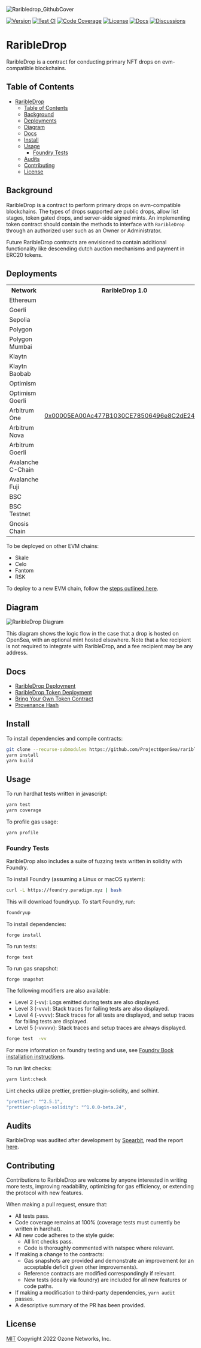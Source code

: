 ![Raribledrop_GithubCover](img/raribleDrop-banner.png)

[![Version][version-badge]][version-link]
[![Test CI][ci-badge]][ci-link]
[![Code Coverage][coverage-badge]][coverage-link]
[![License][license-badge]][license-link]
[![Docs][docs-badge]][docs-link]
[![Discussions][discussions-badge]][discussions-link]

# RaribleDrop

RaribleDrop is a contract for conducting primary NFT drops on evm-compatible blockchains.

## Table of Contents

- [RaribleDrop](#raribleDrop)
  - [Table of Contents](#table-of-contents)
  - [Background](#background)
  - [Deployments](#deployments)
  - [Diagram](#diagram)
  - [Docs](#docs)
  - [Install](#install)
  - [Usage](#usage)
    - [Foundry Tests](#foundry-tests)
  - [Audits](#audits)
  - [Contributing](#contributing)
  - [License](#license)

## Background

RaribleDrop is a contract to perform primary drops on evm-compatible blockchains. The types of drops supported are public drops, allow list stages, token gated drops, and server-side signed mints. An implementing token contract should contain the methods to interface with `RaribleDrop` through an authorized user such as an Owner or Administrator.

Future RaribleDrop contracts are envisioned to contain additional functionality like descending dutch auction mechanisms and payment in ERC20 tokens.

## Deployments

<table>
<tr>
<th>Network</th>
<th>RaribleDrop 1.0</th>
</tr>

<tr><td>Ethereum</td><td rowspan="17">

[0x00005EA00Ac477B1030CE78506496e8C2dE24bf5](https://etherscan.io/address/0x00005EA00Ac477B1030CE78506496e8C2dE24bf5#code)

</td></tr>
<tr><td>Goerli</td></tr>
<tr><td>Sepolia</td></tr>
<tr><td>Polygon</td></tr>
<tr><td>Polygon Mumbai</td></tr>
<tr><td>Klaytn</td></tr>
<tr><td>Klaytn Baobab</td></tr>
<tr><td>Optimism</td></tr>
<tr><td>Optimism Goerli</td></tr>
<tr><td>Arbitrum One</td></tr>
<tr><td>Arbitrum Nova</td></tr>
<tr><td>Arbitrum Goerli</td></tr>
<tr><td>Avalanche C-Chain</td></tr>
<tr><td>Avalanche Fuji</td></tr>
<tr><td>BSC</td></tr>
<tr><td>BSC Testnet</td></tr>
<tr><td>Gnosis Chain</td></tr>
</table>

To be deployed on other EVM chains:

- Skale
- Celo
- Fantom
- RSK

To deploy to a new EVM chain, follow the [steps outlined here](docs/RaribleDropDeployment.md).

## Diagram

![RaribleDrop Diagram](img/raribleDrop-diagram.png)

This diagram shows the logic flow in the case that a drop is hosted on OpenSea, with an optional mint hosted elsewhere. Note that a fee recipient is not required to integrate with RaribleDrop, and a fee recipient may be any address.

## Docs

- [RaribleDrop Deployment](docs/RaribleDropDeployment.md)
- [RaribleDrop Token Deployment](docs/RaribleDropTokenDeployment.md)
- [Bring Your Own Token Contract](docs/BringYourOwnTokenContract.md)
- [Provenance Hash](docs/ProvenanceHash.md)

## Install

To install dependencies and compile contracts:

```bash
git clone --recurse-submodules https://github.com/ProjectOpenSea/raribleDrop && cd raribleDrop
yarn install
yarn build
```

## Usage

To run hardhat tests written in javascript:

```bash
yarn test
yarn coverage
```

To profile gas usage:

```bash
yarn profile
```

### Foundry Tests

RaribleDrop also includes a suite of fuzzing tests written in solidity with Foundry.

To install Foundry (assuming a Linux or macOS system):

```bash
curl -L https://foundry.paradigm.xyz | bash
```

This will download foundryup. To start Foundry, run:

```bash
foundryup
```

To install dependencies:

```
forge install
```

To run tests:

```
forge test
```

To run gas snapshot:

```
forge snapshot
```

The following modifiers are also available:

- Level 2 (-vv): Logs emitted during tests are also displayed.
- Level 3 (-vvv): Stack traces for failing tests are also displayed.
- Level 4 (-vvvv): Stack traces for all tests are displayed, and setup traces for failing tests are displayed.
- Level 5 (-vvvvv): Stack traces and setup traces are always displayed.

```bash
forge test  -vv
```

For more information on foundry testing and use, see [Foundry Book installation instructions](https://book.getfoundry.sh/getting-started/installation).

To run lint checks:

```bash
yarn lint:check
```

Lint checks utilize prettier, prettier-plugin-solidity, and solhint.

```javascript
"prettier": "^2.5.1",
"prettier-plugin-solidity": "^1.0.0-beta.24",
```

## Audits

RaribleDrop was audited after development by [Spearbit](https://spearbit.com/), read the report [here](./assets/spearbit-raribleDrop-audit.pdf).

## Contributing

Contributions to RaribleDrop are welcome by anyone interested in writing more tests, improving readability, optimizing for gas efficiency, or extending the protocol with new features.

When making a pull request, ensure that:

- All tests pass.
- Code coverage remains at 100% (coverage tests must currently be written in hardhat).
- All new code adheres to the style guide:
  - All lint checks pass.
  - Code is thoroughly commented with natspec where relevant.
- If making a change to the contracts:
  - Gas snapshots are provided and demonstrate an improvement (or an acceptable deficit given other improvements).
  - Reference contracts are modified correspondingly if relevant.
  - New tests (ideally via foundry) are included for all new features or code paths.
- If making a modification to third-party dependencies, `yarn audit` passes.
- A descriptive summary of the PR has been provided.

## License

[MIT](LICENSE) Copyright 2022 Ozone Networks, Inc.

[version-badge]: https://img.shields.io/github/package-json/v/ProjectOpenSea/raribleDrop
[version-link]: https://github.com/ProjectOpenSea/raribleDrop/blob/main/package.json
[ci-badge]: https://github.com/ProjectOpenSea/raribleDrop/actions/workflows/test.yml/badge.svg
[ci-link]: https://github.com/ProjectOpenSea/raribleDrop/actions/workflows/test.yml
[coverage-badge]: https://coveralls.io/repos/github/ProjectOpenSea/raribleDrop/badge.svg?branch=main
[coverage-link]: https://coveralls.io/github/ProjectOpenSea/raribleDrop?branch=main
[license-badge]: https://img.shields.io/github/license/ProjectOpenSea/raribleDrop
[license-link]: https://github.com/ProjectOpenSea/raribleDrop/blob/main/LICENSE
[docs-badge]: https://img.shields.io/badge/RaribleDrop-documentation-informational
[docs-link]: https://github.com/ProjectOpenSea/raribleDrop/tree/main/docs
[discussions-badge]: https://img.shields.io/badge/RaribleDrop-discussions-blueviolet
[discussions-link]: https://github.com/ProjectOpenSea/raribleDrop/discussions
